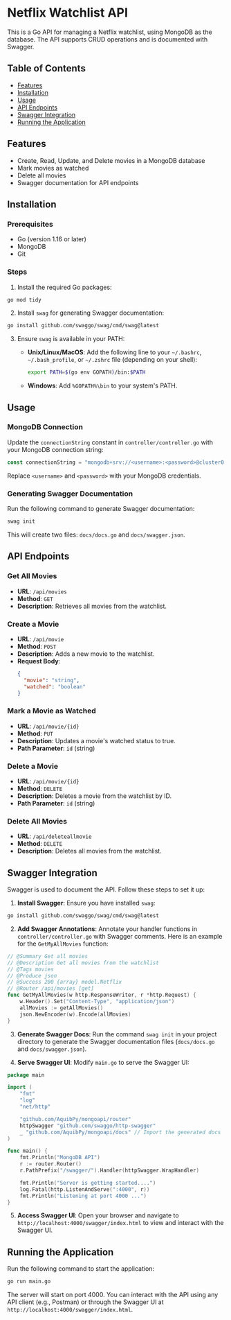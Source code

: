 # Netflix Watchlist API

This is a Go API for managing a Netflix watchlist, using MongoDB as the database. The API supports CRUD operations and is documented with Swagger.

## Table of Contents

- [Features](#features)
- [Installation](#installation)
- [Usage](#usage)
- [API Endpoints](#api-endpoints)
- [Swagger Integration](#swagger-integration)
- [Running the Application](#running-the-application)

## Features

- Create, Read, Update, and Delete movies in a MongoDB database
- Mark movies as watched
- Delete all movies
- Swagger documentation for API endpoints

## Installation

### Prerequisites

- Go (version 1.16 or later)
- MongoDB
- Git

### Steps

1. Install the required Go packages:

```sh
go mod tidy
```

2. Install `swag` for generating Swagger documentation:

```sh
go install github.com/swaggo/swag/cmd/swag@latest
```

3. Ensure `swag` is available in your PATH:

    - **Unix/Linux/MacOS**: Add the following line to your `~/.bashrc`, `~/.bash_profile`, or `~/.zshrc` file (depending on your shell):

        ```sh
        export PATH=$(go env GOPATH)/bin:$PATH
        ```

    - **Windows**: Add `%GOPATH%\bin` to your system's PATH.

## Usage

### MongoDB Connection

Update the `connectionString` constant in `controller/controller.go` with your MongoDB connection string:

```go
const connectionString = "mongodb+srv://<username>:<password>@cluster0.sdx7i86.mongodb.net/?retryWrites=true&w=majority&appName=Cluster0"
```

Replace `<username>` and `<password>` with your MongoDB credentials.

### Generating Swagger Documentation

Run the following command to generate Swagger documentation:

```sh
swag init
```

This will create two files: `docs/docs.go` and `docs/swagger.json`.

## API Endpoints

### Get All Movies

- **URL**: `/api/movies`
- **Method**: `GET`
- **Description**: Retrieves all movies from the watchlist.

### Create a Movie

- **URL**: `/api/movie`
- **Method**: `POST`
- **Description**: Adds a new movie to the watchlist.
- **Request Body**:
  ```json
  {
    "movie": "string",
    "watched": "boolean"
  }
  ```

### Mark a Movie as Watched

- **URL**: `/api/movie/{id}`
- **Method**: `PUT`
- **Description**: Updates a movie's watched status to true.
- **Path Parameter**: `id` (string)

### Delete a Movie

- **URL**: `/api/movie/{id}`
- **Method**: `DELETE`
- **Description**: Deletes a movie from the watchlist by ID.
- **Path Parameter**: `id` (string)

### Delete All Movies

- **URL**: `/api/deleteallmovie`
- **Method**: `DELETE`
- **Description**: Deletes all movies from the watchlist.

## Swagger Integration

Swagger is used to document the API. Follow these steps to set it up:

1. **Install Swagger**: Ensure you have installed `swag`:

```sh
go install github.com/swaggo/swag/cmd/swag@latest
```

2. **Add Swagger Annotations**: Annotate your handler functions in `controller/controller.go` with Swagger comments. Here is an example for the `GetMyAllMovies` function:

```go
// @Summary Get all movies
// @Description Get all movies from the watchlist
// @Tags movies
// @Produce json
// @Success 200 {array} model.Netflix
// @Router /api/movies [get]
func GetMyAllMovies(w http.ResponseWriter, r *http.Request) {
    w.Header().Set("Content-Type", "application/json")
    allMovies := getAllMovies()
    json.NewEncoder(w).Encode(allMovies)
}
```

3. **Generate Swagger Docs**: Run the command `swag init` in your project directory to generate the Swagger documentation files (`docs/docs.go` and `docs/swagger.json`).

4. **Serve Swagger UI**: Modify `main.go` to serve the Swagger UI:

```go
package main

import (
    "fmt"
    "log"
    "net/http"

    "github.com/AquibPy/mongoapi/router"
    httpSwagger "github.com/swaggo/http-swagger"
    _ "github.com/AquibPy/mongoapi/docs" // Import the generated docs
)

func main() {
    fmt.Println("MongoDB API")
    r := router.Router()
    r.PathPrefix("/swagger/").Handler(httpSwagger.WrapHandler)

    fmt.Println("Server is getting started....")
    log.Fatal(http.ListenAndServe(":4000", r))
    fmt.Println("Listening at port 4000 ...")
}
```

5. **Access Swagger UI**: Open your browser and navigate to `http://localhost:4000/swagger/index.html` to view and interact with the Swagger UI.

## Running the Application

Run the following command to start the application:

```sh
go run main.go
```

The server will start on port 4000. You can interact with the API using any API client (e.g., Postman) or through the Swagger UI at `http://localhost:4000/swagger/index.html`.
